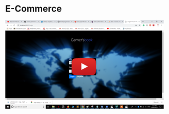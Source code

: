# E-Commerce

[![Watch the video](https://github.com/AkshayJagadish/GamersBook/blob/master/GamersBook/Screenshot%20(43d).png)](https://youtu.be/OeE7jwd0LEg)
